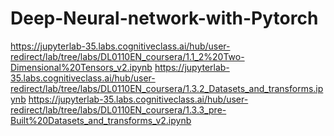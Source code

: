 # Deep-Neural-network-with-Pytorch
https://jupyterlab-35.labs.cognitiveclass.ai/hub/user-redirect/lab/tree/labs/DL0110EN_coursera/1.1_2%20Two-Dimensional%20Tensors_v2.ipynb
https://jupyterlab-35.labs.cognitiveclass.ai/hub/user-redirect/lab/tree/labs/DL0110EN_coursera/1.3.2_Datasets_and_transforms.ipynb
https://jupyterlab-35.labs.cognitiveclass.ai/hub/user-redirect/lab/tree/labs/DL0110EN_coursera/1.3.3_pre-Built%20Datasets_and_transforms_v2.ipynb
